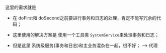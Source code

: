

这里的需求就是

* 在 doFirst和 doSecond之前要进行事务和日志的处理，肯定不能写冗余的代码；

* 这里使用的解决方案是 使用一个工具类 `SystemService`来处理事务和日志；

* 但是这里 系统级服务(事务和日志)和主业务混杂在一起，很不好； --> 代理